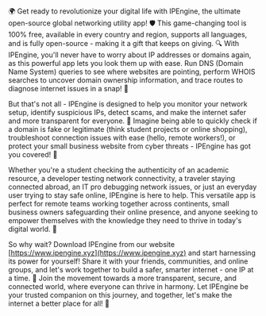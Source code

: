 🌍 Get ready to revolutionize your digital life with IPEngine, the ultimate open-source global networking utility app! 🛡️ This game-changing tool is 100% free, available in every country and region, supports all languages, and is fully open-source - making it a gift that keeps on giving. 🔍 With IPEngine, you'll never have to worry about IP addresses or domains again, as this powerful app lets you look them up with ease. Run DNS (Domain Name System) queries to see where websites are pointing, perform WHOIS searches to uncover domain ownership information, and trace routes to diagnose internet issues in a snap! 📡

But that's not all - IPEngine is designed to help you monitor your network setup, identify suspicious IPs, detect scams, and make the internet safer and more transparent for everyone. 🚀 Imagine being able to quickly check if a domain is fake or legitimate (think student projects or online shopping), troubleshoot connection issues with ease (hello, remote workers!), or protect your small business website from cyber threats - IPEngine has got you covered! 💯

Whether you're a student checking the authenticity of an academic resource, a developer testing network connectivity, a traveler staying connected abroad, an IT pro debugging network issues, or just an everyday user trying to stay safe online, IPEngine is here to help. This versatile app is perfect for remote teams working together across continents, small business owners safeguarding their online presence, and anyone seeking to empower themselves with the knowledge they need to thrive in today's digital world. 🌟

So why wait? Download IPEngine from our website [https://www.ipengine.xyz](https://www.ipengine.xyz) and start harnessing its power for yourself! Share it with your friends, communities, and online groups, and let's work together to build a safer, smarter internet - one IP at a time. 🌈 Join the movement towards a more transparent, secure, and connected world, where everyone can thrive in harmony. Let IPEngine be your trusted companion on this journey, and together, let's make the internet a better place for all! 💪